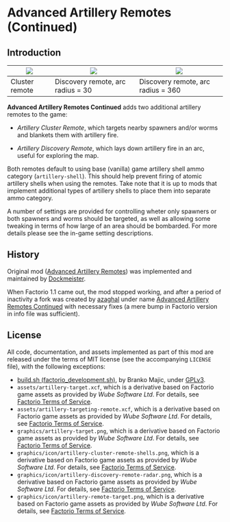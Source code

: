 Advanced Artillery Remotes (Continued)
======================================


Introduction
------------

| ![](https://azaghal.github.io/Factorio-AdvancedArtilleryRemotesContinued/demo/cluster-remote.gif) | ![](https://azaghal.github.io/Factorio-AdvancedArtilleryRemotesContinued/demo/discovery-remote-arc-radius-30.gif) | ![](https://azaghal.github.io/Factorio-AdvancedArtilleryRemotesContinued/demo/discovery-remote-arc-radius-360.gif) |
|----------------|-----------------------------------|------------------------------------|
| Cluster remote | Discovery remote, arc radius = 30 | Discovery remote, arc radius = 360 |

**Advanced Artillery Remotes Continued** adds two additional artillery remotes to the game:

-   *Artillery Cluster Remote*, which targets nearby spawners and/or worms and blankets them with artillery fire.

-   *Artillery Discovery Remote*, which lays down artillery fire in an arc, useful for exploring the map.

Both remotes default to using base (vanilla) game artillery shell ammo category (`artillery-shell`). This should help prevent firing of atomic artillery shells when using the remotes. Take note that it is up to mods that implement additional types of artillery shells to place them into separate ammo category.

A number of settings are provided for controlling wheter only spawners or both spawners and worms should be targeted, as well as allowing some tweaking in terms of how large of an area should be bombarded. For more details please see the in-game setting descriptions.


History
-------

Original mod ([Advanced Artillery Remotes](https://mods.factorio.com/mod/AdvArtilleryRemotes)) was implemented and maintained by [Dockmeister](https://mods.factorio.com/user/Dockmeister).

When Factorio 1.1 came out, the mod stopped working, and after a period of inactivity a fork was created by [azaghal](https://mods.factorio.com/user/azaghal) under name [Advanced Artillery Remotes Continued](https://mods.factorio.com/mod/AdvArtilleryRemotes) with necessary fixes (a mere bump in Factorio version in info file was sufficient).


License
-------

All code, documentation, and assets implemented as part of this mod are released under the terms of MIT license (see the accompanying `LICENSE` file), with the following exceptions:

-   [build.sh (factorio_development.sh)](https://code.majic.rs/majic-scripts/), by Branko Majic, under [GPLv3](https://www.gnu.org/licenses/gpl-3.0.html).
-   `assets/artillery-target.xcf`, which is a derivative based on Factorio game assets as provided by *Wube Software Ltd*. For details, see [Factorio Terms of Service](https://www.factorio.com/terms-of-service).
-   `assets/artillery-targeting-remote.xcf`, which is a derivative based on Factorio game assets as provided by *Wube Software Ltd*. For details, see [Factorio Terms of Service](https://www.factorio.com/terms-of-service).
-   `graphics/artillery-target.png`, which is a derivative based on Factorio game assets as provided by *Wube Software Ltd*. For details, see [Factorio Terms of Service](https://www.factorio.com/terms-of-service).
-   `graphics/icon/artillery-cluster-remote-shells.png`, which is a derivative based on Factorio game assets as provided by *Wube Software Ltd*. For details, see [Factorio Terms of Service](https://www.factorio.com/terms-of-service).
-   `graphics/icon/artillery-discovery-remote-radar.png`, which is a derivative based on Factorio game assets as provided by *Wube Software Ltd*. For details, see [Factorio Terms of Service](https://www.factorio.com/terms-of-service).
-   `graphics/icon/artillery-remote-target.png`, which is a derivative based on Factorio game assets as provided by *Wube Software Ltd*. For details, see [Factorio Terms of Service](https://www.factorio.com/terms-of-service).

